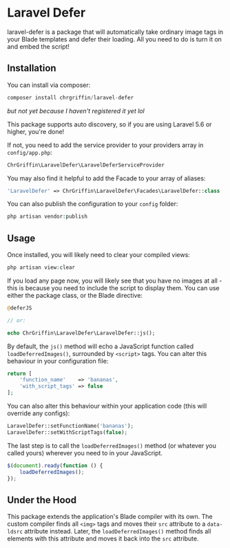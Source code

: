 # Laravel Defer

laravel-defer is a package that will automatically take ordinary image tags in your Blade templates and defer their loading. All you need to do is turn it on and embed the script!

## Installation

You can install via composer:

```php
composer install chrgriffin/laravel-defer
```

*but not yet because I haven't registered it yet lol*

This package supports auto discovery, so if you are using Laravel 5.6 or higher, you're done!

If not, you need to add the service provider to your providers array in `config/app.php`:

```php
ChrGriffin\LaravelDefer\LaravelDeferServiceProvider
```

You may also find it helpful to add the Facade to your array of aliases:

```php
'LaravelDefer' => ChrGriffin\LaravelDefer\Facades\LaravelDefer::class
```

You can also publish the configuration to your `config` folder:

```php
php artisan vendor:publish
```

## Usage

Once installed, you will likely need to clear your compiled views:

```php
php artisan view:clear
```

If you load any page now, you will likely see that you have no images at all - this is because you need to include the script to display them. You can use either the package class, or the Blade directive:

```php
@deferJS

// or:

echo ChrGriffin\LaravelDefer\LaravelDefer::js();
```

By default, the `js()` method will echo a JavaScript function called `loadDeferredImages()`, surrounded by `<script>` tags. You can alter this behaviour in your configuration file:

```php
return [
    'function_name'    => 'bananas',
    'with_script_tags' => false
];
```

You can also alter this behaviour within your application code (this will override any configs):

```php
LaravelDefer::setFunctionName('bananas');
LaravelDefer::setWithScriptTags(false);
```

The last step is to call the `loadDeferredImages()` method (or whatever you called yours) wherever you need to in your JavaScript.

```js
$(document).ready(function () {
    loadDeferredImages();
});
```

## Under the Hood

This package extends the application's Blade compiler with its own. The custom compiler finds all `<img>` tags and moves their `src` attribute to a `data-ldsrc` attribute instead. Later, the `loadDeferredImages()` method finds all elements with this attribute and moves it back into the `src` attribute.
